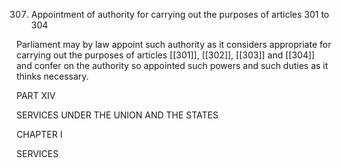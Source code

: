 307. Appointment of authority for carrying out the purposes of articles 301 to 304

Parliament may by law appoint such authority as it considers appropriate for carrying out the purposes of articles [[301]], [[302]], [[303]] and [[304]]  and confer on the authority so appointed such powers and such duties as it thinks necessary.

PART XIV

SERVICES UNDER THE UNION AND THE STATES

 

CHAPTER I

SERVICES

 

